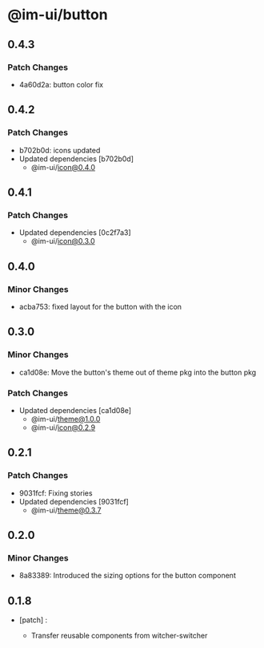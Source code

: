 # @im-ui/button

## 0.4.3

### Patch Changes

- 4a60d2a: button color fix

## 0.4.2

### Patch Changes

- b702b0d: icons updated
- Updated dependencies [b702b0d]
  - @im-ui/icon@0.4.0

## 0.4.1

### Patch Changes

- Updated dependencies [0c2f7a3]
  - @im-ui/icon@0.3.0

## 0.4.0

### Minor Changes

- acba753: fixed layout for the button with the icon

## 0.3.0

### Minor Changes

- ca1d08e: Move the button's theme out of theme pkg into the button pkg

### Patch Changes

- Updated dependencies [ca1d08e]
  - @im-ui/theme@1.0.0
  - @im-ui/icon@0.2.9

## 0.2.1

### Patch Changes

- 9031fcf: Fixing stories
- Updated dependencies [9031fcf]
  - @im-ui/theme@0.3.7

## 0.2.0

### Minor Changes

- 8a83389: Introduced the sizing options for the button component

## 0.1.8

- [patch] :

  - Transfer reusable components from witcher-switcher
